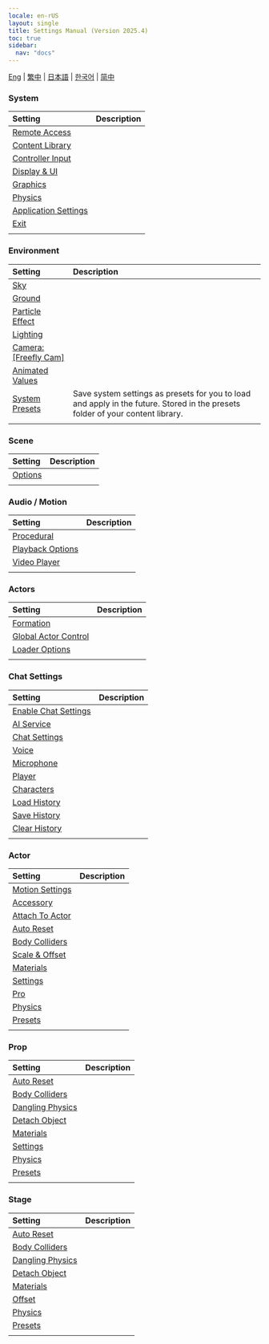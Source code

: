 ```yaml
---
locale: en-rUS
layout: single
title: Settings Manual (Version 2025.4)
toc: true
sidebar:
  nav: "docs"
---
```


[Eng](/dancexr/menu/2025.4/menu) | [繁中](/tw/dancexr/menu/2025.4/menu) | [日本語](/jp/dancexr/menu/2025.4/menu) | [한국어](/kr/dancexr/menu/2025.4/menu) | [简中](/zh/dancexr/menu/2025.4/menu)

### **System**

| Setting | Description |
| :--- | :--- |
| [Remote Access](system2/remote_access) |  | 
| [Content Library](system2/library) |  | 
| [Controller Input](system2/input_settings) |  | 
| [Display & UI](system2/screen) |  | 
| [Graphics](system2/graphics) |  | 
| [Physics](system2/physics) |  | 
| [Application Settings](system2/application_settings) |  | 
| [Exit](system2/exit) |  | 
| | |


### **Environment**

| Setting | Description |
| :--- | :--- |
| [Sky](scene/sky) |  | 
| [Ground](scene/ground) |  | 
| [Particle Effect](scene/particles) |  | 
| [Lighting](scene/lighting) |  | 
| [Camera: [Freefly Cam]](scene/cameras) |  | 
| [Animated Values](scene/auto_updates) |  | 
| [System Presets](scene/system_presets) | Save system settings as presets for you to load and apply in the future. Stored in the presets folder of your content library. | 
| | |


### **Scene**

| Setting | Description |
| :--- | :--- |
| [Options](stage/scene) |  | 
| | |


### **Audio / Motion**

| Setting | Description |
| :--- | :--- |
| [Procedural](motion/procedural) |  | 
| [Playback Options](motion/motion_loader) |  | 
| [Video Player](motion/video_player) |  | 
| | |


### **Actors**

| Setting | Description |
| :--- | :--- |
| [Formation](actors/formation) |  | 
| [Global Actor Control](actors/global_actor_control) |  | 
| [Loader Options](actors/loader_options) |  | 
| | |


### **Chat Settings**

| Setting | Description |
| :--- | :--- |
| [Enable Chat Settings](chat/enabled) |  | 
| [AI Service](chat/ai_service) |  | 
| [Chat Settings](chat/chat_settings) |  | 
| [Voice](chat/voice) |  | 
| [Microphone](chat/microphone) |  | 
| [Player](chat/chat_player) |  | 
| [Characters](chat/characters) |  | 
| [Load History](chat/load_history) |  | 
| [Save History](chat/save_history) |  | 
| [Clear History](chat/clear_history) |  | 
| | |


### **Actor**

| Setting | Description |
| :--- | :--- |
| [Motion Settings](actor/actor_motion) |  | 
| [Accessory](actor/accessory) |  | 
| [Attach To Actor](actor/attach_to_actor) |  | 
| [Auto Reset](actor/auto_reset) |  | 
| [Body Colliders](actor/body_colliders) |  | 
| [Scale & Offset](actor/scale_&_offset) |  | 
| [Materials](actor/materials) |  | 
| [Settings](actor/all_settings) |  | 
| [Pro](actor/pro_tools) |  | 
| [Physics](actor/model_physics) |  | 
| [Presets](actor/actor_presets) |  | 
| | |


### **Prop**

| Setting | Description |
| :--- | :--- |
| [Auto Reset](prop/auto_reset) |  | 
| [Body Colliders](prop/body_colliders) |  | 
| [Dangling Physics](prop/cloth_physics) |  | 
| [Detach Object](prop/detach_object) |  | 
| [Materials](prop/materials) |  | 
| [Settings](prop/settings) |  | 
| [Physics](prop/model_physics) |  | 
| [Presets](prop/actor_presets) |  | 
| | |


### **Stage**

| Setting | Description |
| :--- | :--- |
| [Auto Reset](stage/auto_reset) |  | 
| [Body Colliders](stage/body_colliders) |  | 
| [Dangling Physics](stage/cloth_physics) |  | 
| [Detach Object](stage/detach_object) |  | 
| [Materials](stage/materials) |  | 
| [Offset](stage/offset) |  | 
| [Physics](stage/model_physics) |  | 
| [Presets](stage/actor_presets) |  | 
| | |



